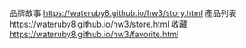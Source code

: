 品牌故事 https://wateruby8.github.io/hw3/story.html
產品列表 https://wateruby8.github.io/hw3/store.html
收藏 https://wateruby8.github.io/hw3/favorite.html
